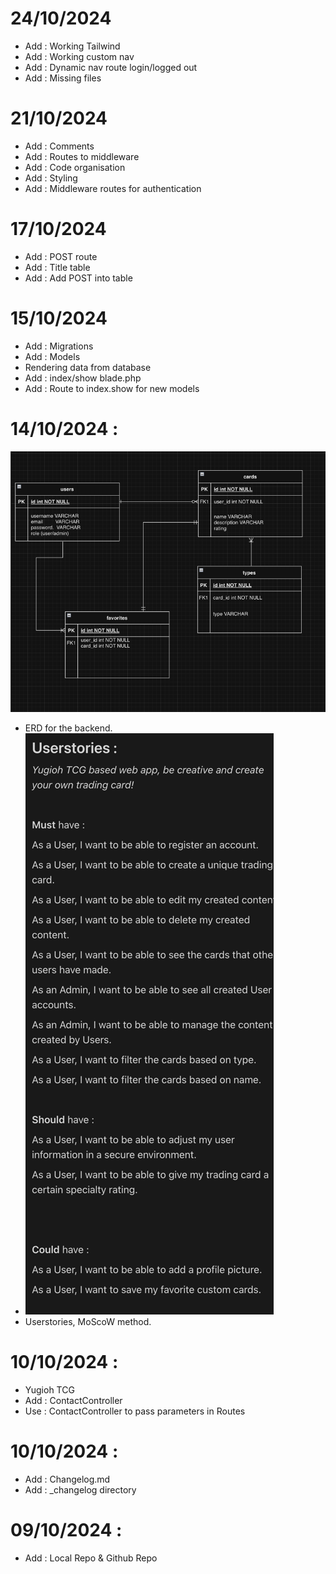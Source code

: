 # 24/10/2024
* Add : Working Tailwind
* Add : Working custom nav
* Add : Dynamic nav route login/logged out
* Add : Missing files

# 21/10/2024
* Add : Comments
* Add : Routes to middleware
* Add : Code organisation
* Add : Styling
* Add : Middleware routes for authentication

# 17/10/2024
* Add : POST route
* Add : Title table
* Add : Add POST into table

# 15/10/2024
* Add : Migrations
* Add : Models
* Rendering data from database
* Add : index/show blade.php
* Add : Route to index.show for new models

# 14/10/2024 :
![img.png](img.png)
* ERD for the backend.
* ![img_1.png](img_1.png)
* Userstories, MoScoW method.

# 10/10/2024 :
* Yugioh TCG 
* Add : ContactController
* Use : ContactController to pass parameters in Routes

# 10/10/2024 :
* Add : Changelog.md
* Add : _changelog directory

# 09/10/2024 : 
* Add : Local Repo & Github Repo


